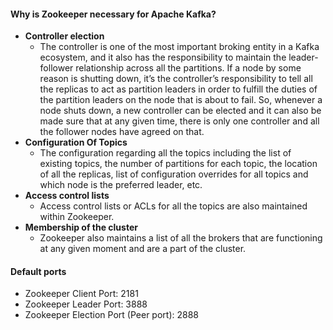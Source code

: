 #### Why is Zookeeper necessary for Apache Kafka?

- **Controller election**
  - The controller is one of the most important broking entity in a Kafka ecosystem, and it also has the responsibility to maintain the leader-follower relationship across all the partitions. If a node by some reason is shutting down, it’s the controller’s responsibility to tell all the replicas to act as partition leaders in order to fulfill the duties of the partition leaders on the node that is about to fail. So, whenever a node shuts down, a new controller can be elected and it can also be made sure that at any given time, there is only one controller and all the follower nodes have agreed on that.
- **Configuration Of Topics**
  - The configuration regarding all the topics including the list of existing topics, the number of partitions for each topic, the location of all the replicas, list of configuration overrides for all topics and which node is the preferred leader, etc.
- **Access control lists**
  - Access control lists or ACLs for all the topics are also maintained within Zookeeper.
- **Membership of the cluster**
  - Zookeeper also maintains a list of all the brokers that are functioning at any given moment and are a part of the cluster.

#### Default ports
- Zookeeper Client Port: 2181
- Zookeeper Leader Port: 3888
- Zookeeper Election Port (Peer port): 2888
